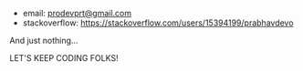 - email: prodevprt@gmail.com
- stackoverflow: https://stackoverflow.com/users/15394199/prabhavdevo

And just nothing...

LET'S KEEP CODING FOLKS!

